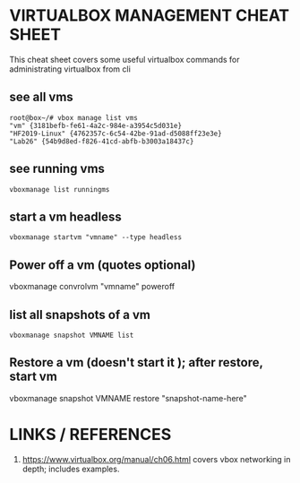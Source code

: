 # VIRTUALBOX MANAGEMENT CHEAT SHEET
This cheat sheet covers some useful virtualbox commands for administrating
virtualbox from cli

## see all vms
```
root@box~/# vbox manage list vms
"vm" {3181befb-fe61-4a2c-984e-a3954c5d031e}
"HF2019-Linux" {4762357c-6c54-42be-91ad-d5088ff23e3e}
"Lab26" {54b9d8ed-f826-41cd-abfb-b3003a18437c}
```

## see running vms
```
vboxmanage list runningms
```

## start a vm headless
```
vboxmanage startvm "vmname" --type headless
```

##  Power off a vm (quotes optional)
vboxmanage convrolvm "vmname" poweroff

## list all snapshots of a vm
```
vboxmanage snapshot VMNAME list
```

## Restore a vm (doesn't start it ); after restore, start vm
vboxmanage snapshot VMNAME restore "snapshot-name-here"

# LINKS / REFERENCES
1. https://www.virtualbox.org/manual/ch06.html covers vbox networking in depth; includes examples.
